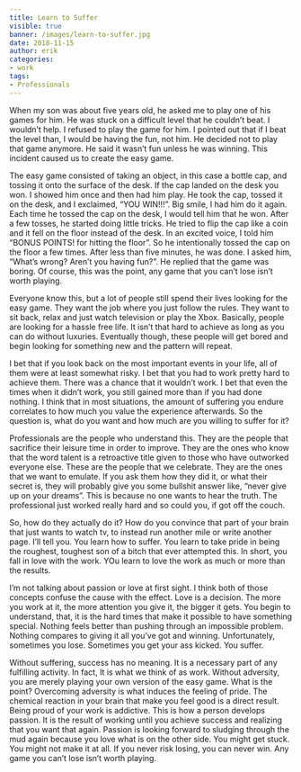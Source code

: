 ```yaml
---
title: Learn to Suffer
visible: true
banner: /images/learn-to-suffer.jpg
date: 2018-11-15
author: erik
categories:
- work
tags: 
- Professionals
---
```

When my son was about five years old, he asked me to play one of his games for him. He was stuck on a difficult level that he couldn’t beat. I wouldn’t help. I refused to play the game for him. I pointed out that if I beat the level than, I would be having the fun, not him. He decided not to play that game anymore. He said it wasn’t fun unless he was winning. This incident caused us to create the easy game.

The easy game consisted of taking an object, in this case a bottle cap, and tossing it onto the surface of the desk. If the cap landed on the desk you won. I showed him once and then had him play. He took the cap, tossed it on the desk, and I exclaimed, “YOU WIN!!!”. Big smile, I had him do it again. Each time he tossed the cap on the desk, I would tell him that he won. After a few tosses, he started doing little tricks. He tried to flip the cap like a coin and it fell on the floor instead of the desk. In an excited voice, I told him “BONUS POINTS! for hitting the floor”. So he intentionally tossed the cap on the floor a few times. After less than five minutes, he was done. I asked him, “What’s wrong? Aren’t you having fun?”. He replied that the game was boring. Of course, this was the point, any game that you can’t lose isn’t worth playing.

Everyone know this, but a lot of people still spend their lives looking for the easy game. They want the job where you just follow the rules. They want to sit back, relax and just watch television or play the Xbox. Basically, people are looking for a hassle free life. It isn’t that hard to achieve as long as you can do without luxuries. Eventually though, these people will get bored and begin looking for something new and the pattern will repeat.

I bet that if you look back on the most important events in your life, all of them were at least somewhat risky. I bet that you had to work pretty hard to achieve them. There was a chance that it wouldn’t work. I bet that even the times when it didn’t work, you still gained more than if you had done nothing. I think that in most situations, the amount of suffering you endure correlates to how much you value the experience afterwards. So the question is, what do you want and how much are you willing to suffer for it?

Professionals are the people who understand this. They are the people that sacrifice their leisure time in order to improve. They are the ones who know that the word talent is a retroactive title given to those who have outworked everyone else. These are the people that we celebrate. They are the ones that we want to emulate. If you ask them how they did it, or what their secret is, they will probably give you some bullshit answer like, “never give up on your dreams”. This is because no one wants to hear the truth. The professional just worked really hard and so could you, if got off the couch.

So, how do they actually do it? How do you convince that part of your brain that just wants to watch tv, to instead run another mile or write another page. I’ll tell you. You learn how to suffer. You learn to take pride in being the roughest, toughest son of a bitch that ever attempted this. In short, you fall in love with the work. YOu learn to love the work as much or more than the results. 

I’m not talking about passion or love at first sight. I think both of those concepts confuse the cause with the effect. Love is a decision. The more you work at it, the more attention you give it, the bigger it gets. You begin to understand, that, it is the hard times that make it possible to have something special. Nothing feels better than pushing through an impossible problem. Nothing compares to giving it all you’ve got and winning. Unfortunately, sometimes you lose. Sometimes you get your ass kicked. You suffer.  

Without suffering, success has no meaning. It is a necessary part of any fulfilling activity. In fact, It is what we think of as work. Without adversity, you are merely playing your own version of the easy game. What is the point? Overcoming adversity is what induces the feeling of pride. The chemical reaction in your brain that make you feel good is a direct result. Being proud of your work is addictive. This is how a person develops passion. It is the result of working until you achieve success and realizing that you want that again. Passion is looking forward to sludging through the mud again because you love what is on the other side. You might get stuck. You might not make it at all. If you never risk losing, you can never win. Any game you can’t lose isn’t worth playing.
